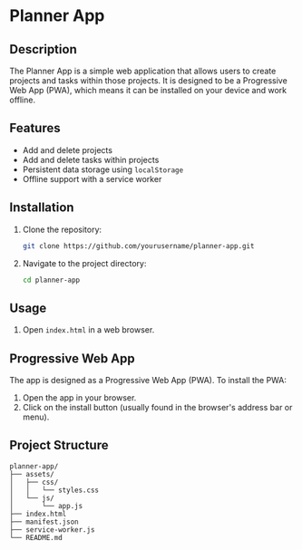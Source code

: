 # Planner App

## Description

The Planner App is a simple web application that allows users to create projects and tasks within those projects. It is designed to be a Progressive Web App (PWA), which means it can be installed on your device and work offline.

## Features

- Add and delete projects
- Add and delete tasks within projects
- Persistent data storage using `localStorage`
- Offline support with a service worker

## Installation

1. Clone the repository:
    ```sh
    git clone https://github.com/yourusername/planner-app.git
    ```
2. Navigate to the project directory:
    ```sh
    cd planner-app
    ```

## Usage

1. Open `index.html` in a web browser.

## Progressive Web App

The app is designed as a Progressive Web App (PWA). To install the PWA:

1. Open the app in your browser.
2. Click on the install button (usually found in the browser's address bar or menu).

## Project Structure

```plaintext
planner-app/
├── assets/
│   ├── css/
│   │   └── styles.css
│   └── js/
│       └── app.js
├── index.html
├── manifest.json
├── service-worker.js
└── README.md
